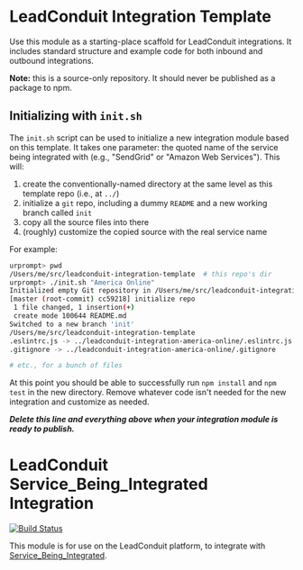 # LeadConduit Integration Template

Use this module as a starting-place scaffold for LeadConduit integrations.
It includes standard structure and example code for both inbound and outbound
integrations.

**Note:** this is a source-only repository. It should never be published
as a package to npm.

## Initializing with `init.sh`

The `init.sh` script can be used to initialize a new integration module based
on this template. It takes one parameter: the quoted name of the service being
integrated with (e.g., "SendGrid" or "Amazon Web Services"). This will:

1. create the conventionally-named directory at the same level as this template repo (i.e., at `../`)
2. initialize a `git` repo, including a dummy `README` and a new working branch called `init`
3. copy all the source files into there
4. (roughly) customize the copied source with the real service name  

For example: 

```bash
urprompt> pwd
/Users/me/src/leadconduit-integration-template  # this repo's dir
urprompt> ./init.sh "America Online"
Initialized empty Git repository in /Users/me/src/leadconduit-integration-america-online/.git/
[master (root-commit) cc59218] initialize repo
 1 file changed, 1 insertion(+)
 create mode 100644 README.md
Switched to a new branch 'init'
/Users/me/src/leadconduit-integration-template
.eslintrc.js -> ../leadconduit-integration-america-online/.eslintrc.js
.gitignore -> ../leadconduit-integration-america-online/.gitignore

# etc., for a bunch of files
```

At this point you should be able to successfully run `npm install` and `npm test`
in the new directory. Remove whatever code isn't needed for the new integration
and customize as needed.

_**Delete this line and everything above when your integration module is ready to publish.**_


# LeadConduit Service_Being_Integrated Integration

[![Build Status](https://github.com/activeprospect/leadconduit-integration-service_being_integrated/workflows/Node.js%20CI/badge.svg)](https://github.com/activeprospect/leadconduit-integration-service_being_integrated/actions)

This module is for use on the LeadConduit platform, to integrate with [Service_Being_Integrated](https://service_being_integrated.com).
